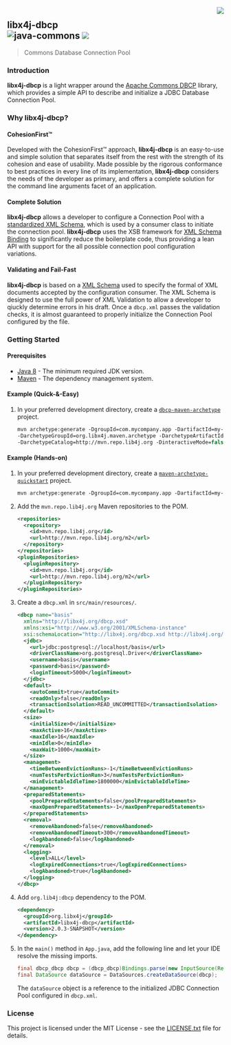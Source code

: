 <img src="https://www.cohesionfirst.org/logo.png" align="right">

## libx4j-dbcp<br>![java-commons][java-commons] <a href="https://www.cohesionfirst.org/"><img src="https://img.shields.io/badge/CohesionFirst%E2%84%A2--blue.svg"></a>
> Commons Database Connection Pool

### Introduction

**libx4j-dbcp** is a light wrapper around the [Apache Commons DBCP][apache-commons-dbcp] library, which provides a simple API to describe and initialize a JDBC Database Connection Pool.

### Why **libx4j-dbcp**?

#### CohesionFirst™

Developed with the CohesionFirst™ approach, **libx4j-dbcp** is an easy-to-use and simple solution that separates itself from the rest with the strength of its cohesion and ease of usability. Made possible by the rigorous conformance to best practices in every line of its implementation, **libx4j-dbcp** considers the needs of the developer as primary, and offers a complete solution for the command line arguments facet of an application.

#### Complete Solution

**libx4j-dbcp** allows a developer to configure a Connection Pool with a [standardized XML Schema][dbcp-schema], which is used by a consumer class to initiate the connection pool. **libx4j-dbcp** uses the XSB framework for [XML Schema Binding](https://github.com/libx4j/xsb/) to significantly reduce the boilerplate code, thus providing a lean API with support for the all possible connection pool configuration variations.

#### Validating and Fail-Fast

**libx4j-dbcp** is based on a [XML Schema][dbcp-schema] used to specify the formal of XML documents accepted by the configuration consumer. The XML Schema is designed to use the full power of XML Validation to allow a developer to qiuckly determine errors in his draft. Once a `dbcp.xml` passes the validation checks, it is almost guaranteed to properly initialize the Connection Pool configured by the file.

### Getting Started

#### Prerequisites

* [Java 8][jdk8-download] - The minimum required JDK version.
* [Maven][maven] - The dependency management system.

#### Example (Quick-&-Easy)

1. In your preferred development directory, create a [`dbcp-maven-archetype`][dbcp-maven-archetype] project.

    ```tcsh
    mvn archetype:generate -DgroupId=com.mycompany.app -DartifactId=my-app \
    -DarchetypeGroupId=org.libx4j.maven.archetype -DarchetypeArtifactId=dbcp-maven-archetype \
    -DarchetypeCatalog=http://mvn.repo.lib4j.org -DinteractiveMode=false
    ```

#### Example (Hands-on)

1. In your preferred development directory, create a [`maven-archetype-quickstart`][maven-archetype-quickstart] project.

    ```tcsh
    mvn archetype:generate -DgroupId=com.mycompany.app -DartifactId=my-app -DarchetypeArtifactId=maven-archetype-quickstart -DinteractiveMode=false
    ```

2. Add the `mvn.repo.lib4j.org` Maven repositories to the POM.

    ```xml
    <repositories>
      <repository>
        <id>mvn.repo.lib4j.org</id>
        <url>http://mvn.repo.lib4j.org/m2</url>
      </repository>
    </repositories>
    <pluginRepositories>
      <pluginRepository>
        <id>mvn.repo.lib4j.org</id>
        <url>http://mvn.repo.lib4j.org/m2</url>
      </pluginRepository>
    </pluginRepositories>
    ```

3. Create a `dbcp.xml` in `src/main/resources/`.

    ```xml
    <dbcp name="basis"
      xmlns="http://libx4j.org/dbcp.xsd"
      xmlns:xsi="http://www.w3.org/2001/XMLSchema-instance"
      xsi:schemaLocation="http://libx4j.org/dbcp.xsd http://libx4j.org/dbcp.xsd">
      <jdbc>
        <url>jdbc:postgresql://localhost/basis</url>
        <driverClassName>org.postgresql.Driver</driverClassName>
        <username>basis</username>
        <password>basis</password>
        <loginTimeout>5000</loginTimeout>
      </jdbc>
      <default>
        <autoCommit>true</autoCommit>
        <readOnly>false</readOnly>
        <transactionIsolation>READ_UNCOMMITTED</transactionIsolation>
      </default>
      <size>
        <initialSize>0</initialSize>
        <maxActive>16</maxActive>
        <maxIdle>16</maxIdle>
        <minIdle>0</minIdle>
        <maxWait>1000</maxWait>
      </size>
      <management>
        <timeBetweenEvictionRuns>-1</timeBetweenEvictionRuns>
        <numTestsPerEvictionRun>3</numTestsPerEvictionRun>
        <minEvictableIdleTime>1800000</minEvictableIdleTime>
      </management>
      <preparedStatements>
        <poolPreparedStatements>false</poolPreparedStatements>
        <maxOpenPreparedStatements>-1</maxOpenPreparedStatements>
      </preparedStatements>
      <removal>
        <removeAbandoned>false</removeAbandoned>
        <removeAbandonedTimeout>300</removeAbandonedTimeout>
        <logAbandoned>false</logAbandoned>
      </removal>
      <logging>
        <level>ALL</level>
        <logExpiredConnections>true</logExpiredConnections>
        <logAbandoned>true</logAbandoned>
      </logging>
    </dbcp>
    ```

4. Add `org.lib4j:dbcp` dependency to the POM.

    ```xml
    <dependency>
      <groupId>org.libx4j</groupId>
      <artifactId>libx4j-dbcp</artifactId>
      <version>2.0.3-SNAPSHOT</version>
    </dependency>
    ```

5. In the `main()` method in `App.java`, add the following line and let your IDE resolve the missing imports.

    ```java
    final dbcp_dbcp dbcp = (dbcp_dbcp)Bindings.parse(new InputSource(Resources.getResourceOrFile("dbcp.xml").getURL().openStream()));
    final DataSource dataSource = DataSources.createDataSource(dbcp);
    ```

    The `dataSource` object is a reference to the initialized JDBC Connection Pool configured in `dbcp.xml`.

### License

This project is licensed under the MIT License - see the [LICENSE.txt](LICENSE.txt) file for details.

[apache-commons-dbcp]: https://commons.apache.org/proper/commons-dbcp
[dbcp-maven-archetype]: https://github.com/libx4j/dbcp-maven-archetype
[dbcp-schema]: https://github.com/libx4j/libx4j-dbcp/blob/master/src/main/resources/dbcp.xsd
[java-commons]: https://img.shields.io/badge/java-lib4j-orange.svg
[jdk8-download]: http://www.oracle.com/technetwork/java/javase/downloads/jdk8-downloads-2133151.html
[maven-archetype-quickstart]: http://maven.apache.org/archetypes/maven-archetype-quickstart/
[maven]: https://maven.apache.org/